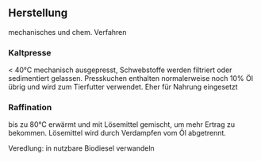 ## Herstellung
mechanisches und chem. Verfahren

### Kaltpresse
< 40°C mechanisch ausgepresst, Schwebstoffe werden filtriert oder sedimentiert gelassen. Presskuchen enthalten normalerweise noch 10% Öl übrig und wird zum Tierfutter verwendet. Eher für Nahrung eingesetzt
### Raffination
bis zu 80°C erwärmt und mit Lösemittel gemischt, um mehr Ertrag zu bekommen. Lösemittel wird durch Verdampfen vom Öl abgetrennt.


Veredlung: in nutzbare Biodiesel verwandeln